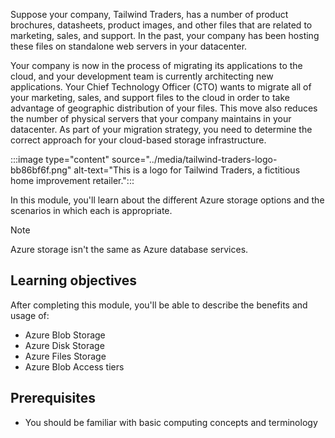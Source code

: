 Suppose your company, Tailwind Traders, has a number of product brochures, datasheets, product images, and other files that are related to marketing, sales, and support. In the past, your company has been hosting these files on standalone web servers in your datacenter.

Your company is now in the process of migrating its applications to the cloud, and your development team is currently architecting new applications. Your Chief Technology Officer (CTO) wants to migrate all of your marketing, sales, and support files to the cloud in order to take advantage of geographic distribution of your files. This move also reduces the number of physical servers that your company maintains in your datacenter. As part of your migration strategy, you need to determine the correct approach for your cloud-based storage infrastructure.

:::image type="content" source="../media/tailwind-traders-logo-bb86bf6f.png" alt-text="This is a logo for Tailwind Traders, a fictitious home improvement retailer.":::


In this module, you'll learn about the different Azure storage options and the scenarios in which each is appropriate.

> [!NOTE]
> Azure storage isn't the same as Azure database services.

## Learning objectives

After completing this module, you'll be able to describe the benefits and usage of:

 -  Azure Blob Storage
 -  Azure Disk Storage
 -  Azure Files Storage
 -  Azure Blob Access tiers

## Prerequisites

 -  You should be familiar with basic computing concepts and terminology
